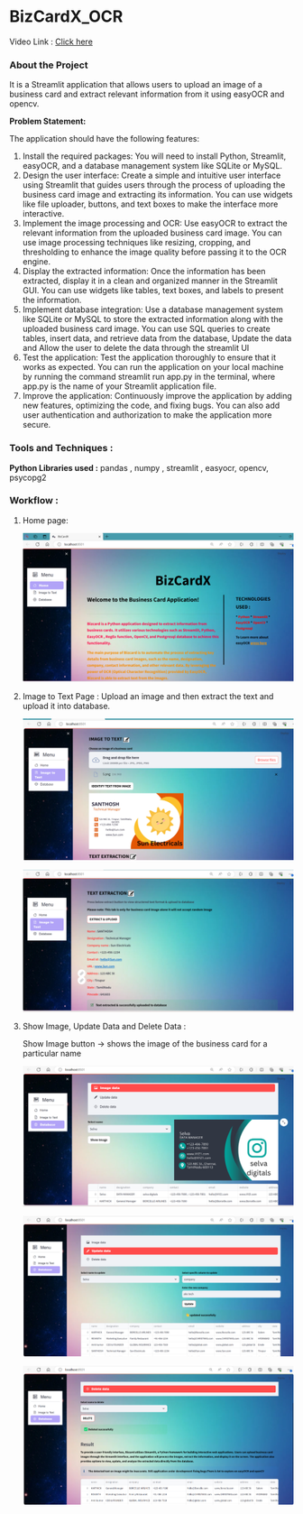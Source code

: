 # BizCardX_OCR

Video Link : [Click here](https://www.linkedin.com/feed/update/urn:li:activity:7144255729338580992/ "Click here")

### About the Project

It is a Streamlit application that allows users to upload an image of a business card and extract relevant information from it using easyOCR and opencv.

**Problem Statement:**

 The application should have the following features:

1. Install the required packages: You will need to install Python, Streamlit,
   easyOCR, and a database management system like SQLite or MySQL.
2. Design the user interface: Create a simple and intuitive user interface using
   Streamlit that guides users through the process of uploading the business
   card image and extracting its information. You can use widgets like file
   uploader, buttons, and text boxes to make the interface more interactive.
3. Implement the image processing and OCR: Use easyOCR to extract the
   relevant information from the uploaded business card image. You can use
   image processing techniques like resizing, cropping, and thresholding to
   enhance the image quality before passing it to the OCR engine.
4. Display the extracted information: Once the information has been extracted,
   display it in a clean and organized manner in the Streamlit GUI. You can use
   widgets like tables, text boxes, and labels to present the information.
5. Implement database integration: Use a database management system like
   SQLite or MySQL to store the extracted information along with the uploaded
   business card image. You can use SQL queries to create tables, insert data,
   and retrieve data from the database, Update the data and Allow the user to
   delete the data through the streamlit UI
6. Test the application: Test the application thoroughly to ensure that it works as
   expected. You can run the application on your local machine by running the
   command streamlit run app.py in the terminal, where app.py is the name of
   your Streamlit application file.
7. Improve the application: Continuously improve the application by adding new
   features, optimizing the code, and fixing bugs. You can also add user
   authentication and authorization to make the application more secure.

### Tools and Techniques :

**Python Libraries used :** pandas , numpy , streamlit , easyocr, opencv, psycopg2

### Workflow :

1. Home page:

   ![1703326254084](image/README/1703326254084.png)
2. Image to Text Page : Upload an image and then extract the text and upload it into database.

   ![1703326302510](image/README/1703326302510.png)

   ![1703326328150](image/README/1703326328150.png)
3. Show Image, Update Data and Delete Data :

   Show Image button -> shows the image of the business card for a particular name

   ![1703326449568](image/README/1703326449568.png)

   ![1703326535084](image/README/1703326535084.png)

   ![1703326565462](image/README/1703326565462.png)
